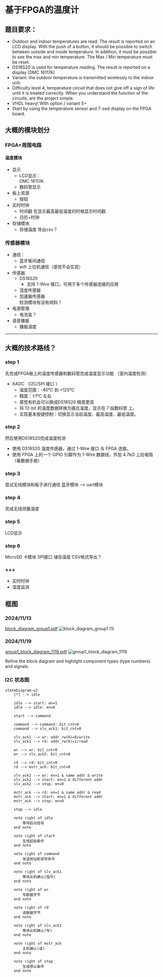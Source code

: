 # 基于FPGA的温度计
## 题目要求：
+ Outdoor and indoor temperatures are read. The result is reported on an LCD display. With the push of a button, it should be possible to switch between outside and inside temperature. In addition, it must be possible to see the max and min temperature. The Max / Min temperature must be reset.  
+ DS18S20 is used for temperature reading. The result is reported on a display (DMC 16117A)  
+ Variant: the outdoor temperature is transmitted wirelessly to the indoor unit.  
+ Difficulty level 4, temperature circuit that does not give off a sign of life until it is treated correctly. When you understand the function of the circuits, are the project simple.
+ VHDL heavy! With option / variant 5+
+ Start by using the temperature sensor and 7-sed display on the FPGA board.

## 大概的模块划分
### FPGA+周围电路
#### 温度模块
+ 显示
    + LCD显示：  
        DMC 16117A
    + 数码管显示
+ 板上资源
    + 按钮
+ 实时时钟
    + 时间戳
        在显示最高最低温度的时候显示时间戳
    + 日历+时钟
+ 存储模块
    + 存储温度 导出csv？


### 传感器模块
+ 通信：
    + 蓝牙板间通信
    + wifi 上位机通信（感觉不会实现）
+ 传感器
    + DS18S20 
        + 支持 1-Wire 接口，可用于多个传感器连接的应用
    + 湿度传感器
    + 加速器传感器  
        检测模块有没有倾斜？
+ 电源管理 
    + 电池盒？
+ 语音播报
    + 播报温度
---
## 大概的技术路线？
### step 1 
先完成FPGA板上的温度传感器和数码管完成温度显示功能 （室内温度检测）

+ XADC （I2C/SPI 接口 ） 
    + 温度范围：-40°C 到 +125°C
    + 精度：±1°C 左右
    + 感觉有机会可以换成DS18S20 精度更高
    + 将 12-bit 的温度数据转换为摄氏温度，显示在 7 段数码管 上。
    + 实现基本按键控制：切换显示当前温度、最高温度、最低温度。
### step 2
然后使用DS18S20完成温度检测
+ 使用 DS18S20 温度传感器，通过 1-Wire 接口 与 FPGA 连接。
+ 使用 FPGA 上的一个 GPIO 引脚作为 1-Wire 数据线，外加 4.7kΩ 上拉电阻（看数据手册）
### step 3
尝试无线模块和板子进行通信
蓝牙模块 ——> uart模块
### step 4
完成无线测量温度
### step 5
LCD显示
### step 6
MicroSD 卡模块 SPI接口 储存温度
CSV格式导出？
### +++
+ 实时时钟
+ 湿度监测

## 框图 
### 2024/11/13
[block_diagram_group1.pdf](https://github.com/user-attachments/files/17822492/block_diagram_group1.pdf)
![block_diagram_group1 (1)](https://github.com/user-attachments/assets/2ae56633-3e25-440f-bdae-4395370347bf)

### 2024/11/19
[group1_block_diagram_1119.pdf](https://github.com/user-attachments/files/17822508/group1_block_diagram_1119.pdf)
![group1_block_diagram_1119](https://github.com/user-attachments/assets/d6945d52-46dd-47d5-85a9-7606f8d365d6)

Refine the block diagram and highlight component types (type numbers) and signals.


### I2C 状态图
```mermaid
stateDiagram-v2
    [*] --> idle
    
    idle --> start: en=1
    idle --> idle: en=0

    start --> command
    
    command --> command: bit_cnt>0
    command --> slv_ack1: bit_cnt=0
    
    slv_ack1 --> wr: addr_rw(0)=0/write
    slv_ack1 --> rd: addr_rw(0)=1/read
    
    wr --> wr: bit_cnt>0
    wr --> slv_ack2: bit_cnt=0
    
    rd --> rd: bit_cnt>0
    rd --> mstr_ack: bit_cnt=0
    
    slv_ack2 --> wr: en=1 & same addr & write
    slv_ack2 --> start: en=1 & different addr
    slv_ack2 --> stop: en=0
    
    mstr_ack --> rd: en=1 & same addr & read
    mstr_ack --> start: en=1 & different addr
    mstr_ack --> stop: en=0
    
    stop --> idle

    note right of idle
        等待启动信号
    end note

    note right of start
        生成起始条件
    end note

    note right of command
        发送地址和读写命令
    end note

    note right of slv_ack1
        等待从机确认(指令)
    end note

    note right of wr
        写数据字节
    end note

    note right of rd
        读数据字节
    end note

    note right of slv_ack2
        等待从机确认(写)
    end note

    note right of mstr_ack
        主机确认(读)
    end note

    note right of stop
        生成停止条件
    end note
```





